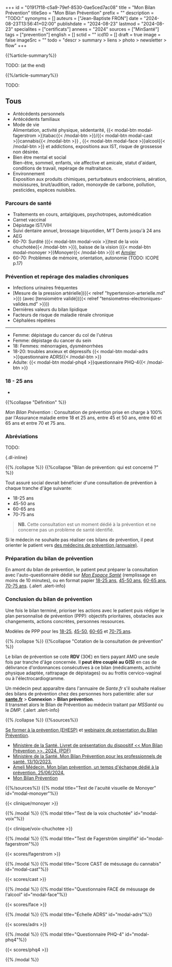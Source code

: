 +++
id = "01917f18-c5a9-79ef-8530-0ae5ced7ac08"
title = "Mon Bilan Prévention"
titleSeo = "Mon Bilan Prévention"
prefix = ""
description = "TODO:"
synonyms = []
auteurs = ["Jean-Baptiste FRON"]
date = "2024-08-23T13:56:41+02:00"
publishdate = "2024-08-23"
lastmod = "2024-08-23"
specialites = ["certificats"]
annees = "2024"
sources = ["MinSanté"]
tags = ["prevention"]
english = []
sctid = ""
icd10 = []
draft = true
image = false
imageSrc = ""
todo = "descr > summary > liens > photo > newsletter > flow"
+++

{{%article-summary%}}

TODO: (at the end)

{{%/article-summary%}}

TODO:

## Tous

- Antécédents personnels
- Antécédents familiaux
- Mode de vie  
  Alimentation, activité physique, sédentarité, {{< modal-btn modal-fagerstrom >}}tabac{{< /modal-btn >}}/{{< modal-btn modal-cast >}}cannabis{{< /modal-btn >}}  , {{< modal-btn modal-face >}}alcool{{< /modal-btn >}} et addictions, expositions aux IST, risque de grossesse non désirée.
- Bien être mental et social  
  Bien-être, sommeil, enfants, vie affective et amicale, statut d'aidant, conditions de travail, repérage de maltraitance.
- Environnement  
  Exposition aux produits chimiques, perturbateurs endocriniens, aération, moisissures, bruit/audition, radon, monoxyde de carbone, pollution, pesticides, espèces nuisibles.

### Parcours de santé

- Traitements en cours, antalgiques, psychotropes, automédication
- Carnet vaccinal
- Dépistage IST/VIH
- Suivi dentaire annuel, brossage biquotidien, M'T Dents jusqu'à 24 ans
- AEG
- 60-70: Surdité ({{< modal-btn modal-voix >}}test de la voix chuchotée{{< /modal-btn >}}), baisse de la vision ({{< modal-btn modal-monoyer >}}Monoyer{{< /modal-btn >}}) et [Amsler](https://www.has-sante.fr/upload/docs/application/pdf/2022-11/grille_damsler.pdf)
- 60-70: Problèmes de mémoire, orientation, autonomie (TODO: ICOPE p.17)

### Prévention et repérage des maladies chroniques

- Infections urinaires fréquentes
- [Mesure de la pression artérielle]({{< relref "hypertension-arterielle.md" >}}) (avec [tensiomètre validé]({{< relref "tensiometres-electroniques-valides.md" >}}))
- Dernières valeurs du bilan lipidique
- Facteurs de risque de maladie rénale chronique
- Céphalées répétées

---

- Femme: dépistage du cancer du col de l'utérus
- Femme: dépistage du cancer du sein
- 18: Femmes: ménorragies, dysménorrhées
- 18-20: troubles anxieux et dépressifs {{< modal-btn modal-adrs >}}questionnaire ADRS{{< /modal-btn >}}
- Adulte: {{< modal-btn modal-phq4 >}}questionnaire PHQ-4{{< /modal-btn >}}

### 18 - 25 ans

- 

{{%collapse "Définition" %}}

*Mon Bilan Prévention*
: Consultation de prévention prise en charge à 100% par l'Assurance maladie entre 18 et 25 ans, entre 45 et 50 ans, entre 60 et 65 ans et entre 70 et 75 ans.

### Abréviations

TODO:

{.dl-inline}

{{% /collapse %}}
{{%collapse "Bilan de prévention: qui est concerné ?" %}}

Tout assuré social devrait bénéficier d'une consultation de prévention à chaque tranche d'âge suivante:

- 18-25 ans
- 45-50 ans
- 60-65 ans
- 70-75 ans

> **NB.** Cette consultation est un moment dédié à la prévention et ne concerne pas un problème de santé identifié.

Si le médecin ne souhaite pas réaliser ces bilans de prévention, il peut orienter le patient vers [des médecins de prévention (annuaire)](https://www.sante.fr/annuaire-mon-bilan-prevention).

### Préparation du bilan de prévention

En amont du bilan de prévention, le patient peut préparer la consultation avec l'auto-questionnaire dédié sur *[Mon Espace Santé](https://www.monespacesante.fr)* (remplissage en moins de 10 minutes), ou en format papier [18-25 ans](https://sante.gouv.fr/IMG/pdf/auto_questionnaire_18_25_ans.pdf), [45-50 ans](https://sante.gouv.fr/IMG/pdf/auto_questionnaire_45_50_ans.pdf), [60-65 ans](https://sante.gouv.fr/IMG/pdf/auto_questionnaire_60_65_ans.pdf), [70-75 ans](https://sante.gouv.fr/IMG/pdf/auto_questionnaire_70_75_ans.pdf).
{.alert .alert-info}

### Conclusion du bilan de prévention

Une fois le bilan terminé, prioriser les actions avec le patient puis rédiger le plan personnalisé de prévention (PPP): objectifs prioritaires, obstacles aux changements, actions concrètes, personnes ressources.

Modèles de PPP pour les [18-25](https://www.ameli.fr/content/plan-personnalise-de-prevention-pour-les-18-25-ans), [45-50](https://www.ameli.fr/content/plan-personnalise-de-prevention-pour-les-45-50-ans), [60-65](https://www.ameli.fr/content/plan-personnalise-de-prevention-pour-les-60-65-ans) et [70-75 ans](https://www.ameli.fr/content/plan-personnalise-de-prevention-pour-les-70-75-ans).

{{% /collapse %}}
{{%collapse "Cotation de la consultation de prévention" %}}

Le bilan de prévention se cote **RDV** (30€) en tiers payant AMO une seule fois par tranche d'âge concernée. Il **peut être couplé au G(S)** en cas de délivrance d'ordonnances consécutives à ce bilan (médicaments, activité physique adaptée, rattrapage de dépistages) ou au frottis cervico-vaginal ou à l'électrocardiogramme.

Un médecin peut apparaître dans l'annuaire de *Sante.fr* s'il souhaite réaliser des bilans de prévention chez des personnes hors patientèle: aller sur **[sante.fr](https://www.sante.fr/professionnel/connexion)** > **Connexion** > **Bilan prévention**.  
Il transmet alors le Bilan de Prévention au médecin traitant par *MSSanté* ou le *DMP*.
{.alert .alert-info}

{{% /collapse %}}
{{%sources%}}

[Se former à la prévention (EHESP)](https://formation.bilan-prevention.ehesp.fr/login/index.php) et [webinaire de présentation du Bilan Prévention](https://vimeo.com/875901085/d5552939b0).

- [Ministère de la Santé. Livret de présentation du dispositif << Mon Bilan Prévention >>. 2024. (PDF)](https://sante.gouv.fr/IMG/pdf/mon_bilan_prevention_livret.pdf)
- [Ministère de la Santé. Mon Bilan Prévention pour les professionnels de santé. 13/10/2023.](https://sante.gouv.fr/prevention-en-sante/preserver-sa-sante/mon-bilan-prevention-les-rendez-vous-sante-aux-ages-cles-de-la-vie/espace-professionnels/article/mon-bilan-prevention-pour-les-professionnels-de-sante)
- [Ameli Médecin. Mon bilan prévention, un temps d'échange dédié à la prévention. 25/06/2024.](https://www.ameli.fr/medecin/sante-prevention/bilan-prevention-ages-cles)
- [Mon Bilan Prévention](https://monbilanprevention.sante.gouv.fr)

{{%/sources%}}
{{% modal title="Test de l'acuité visuelle de Monoyer" id="modal-monoyer"%}}

{{< clinique/monoyer >}}

{{% /modal %}}
{{% modal title="Test de la voix chuchotée" id="modal-voix"%}}

{{< clinique/voix-chuchotee >}}

{{% /modal %}}
{{% modal title="Test de Fagerström simplifié" id="modal-fagerstrom"%}}

{{< scores/fagerstrom >}}

{{% /modal %}}
{{% modal title="Score CAST de mésusage du cannabis" id="modal-cast"%}}

{{< scores/cast >}}

{{% /modal %}}
{{% modal title="Questionnaire FACE de mésusage de l'alcool" id="modal-face"%}}

{{< scores/face >}}

{{% /modal %}}
{{% modal title="Échelle ADRS" id="modal-adrs"%}}

{{< scores/adrs >}}

{{% /modal %}}
{{% modal title="Questionnaire PHQ-4" id="modal-phq4"%}}

{{< scores/phq4 >}}

{{% /modal %}}
